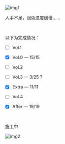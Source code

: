 ![img1](./docs/img1.avif)

人手不足，润色进度缓慢……

​    

以下为完成情况：

- [ ] Vol.1

- [x] Vol.0 — 15/15

- [ ] Vol.2

- [ ] Vol.3 — 3/25 ?

- [x] Extra — 11/11

- [ ] Vol.4

- [x] After — 19/19

​    

施工中

![img2](./docs/img2.avif)
